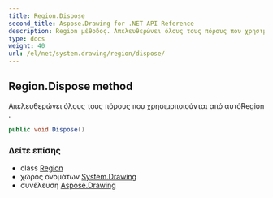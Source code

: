 ```yaml
---
title: Region.Dispose
second_title: Aspose.Drawing for .NET API Reference
description: Region μέθοδος. Απελευθερώνει όλους τους πόρους που χρησιμοποιούνται από αυτόRegion .
type: docs
weight: 40
url: /el/net/system.drawing/region/dispose/
---
```

## Region.Dispose method

Απελευθερώνει όλους τους πόρους που χρησιμοποιούνται από αυτόRegion .

```csharp
public void Dispose()
```

### Δείτε επίσης

* class [Region](../)
* χώρος ονομάτων [System.Drawing](../../region/)
* συνέλευση [Aspose.Drawing](../../../)



